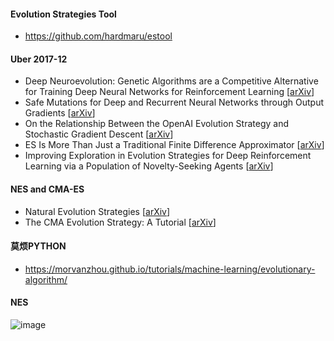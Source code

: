 #### Evolution Strategies Tool
- https://github.com/hardmaru/estool

#### Uber 2017-12
- Deep Neuroevolution: Genetic Algorithms are a Competitive Alternative for Training Deep Neural Networks for Reinforcement Learning [[arXiv](https://arxiv.org/abs/1712.06567)]
- Safe Mutations for Deep and Recurrent Neural Networks through Output Gradients [[arXiv](https://arxiv.org/abs/1712.06563)]
- On the Relationship Between the OpenAI Evolution Strategy and Stochastic Gradient Descent [[arXiv](https://arxiv.org/abs/1712.06564)]
- ES Is More Than Just a Traditional Finite Difference Approximator [[arXiv](https://arxiv.org/abs/1712.06568)]
- Improving Exploration in Evolution Strategies for Deep Reinforcement Learning via a Population of Novelty-Seeking Agents [[arXiv](https://arxiv.org/abs/1712.06560)]

#### NES and CMA-ES
- Natural Evolution Strategies [[arXiv](https://arxiv.org/abs/1106.4487)]
- The CMA Evolution Strategy: A Tutorial [[arXiv](https://arxiv.org/abs/1604.00772)]

#### 莫烦PYTHON
- https://morvanzhou.github.io/tutorials/machine-learning/evolutionary-algorithm/

#### NES
![image](https://github.com/jfu790900173/summary/blob/master/evolution_strategy/NES.png)
